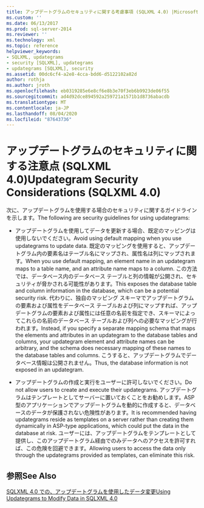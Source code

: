 ```yaml
---
title: アップデートグラムのセキュリティに関する考慮事項 (SQLXML 4.0) |Microsoft Docs
ms.custom: ''
ms.date: 06/13/2017
ms.prod: sql-server-2014
ms.reviewer: ''
ms.technology: xml
ms.topic: reference
helpviewer_keywords:
- SQLXML, updategrams
- security [SQLXML], updategrams
- updategrams [SQLXML], security
ms.assetid: 00dc6cf4-a2e8-4cca-bdd6-d5122102a82d
author: rothja
ms.author: jroth
ms.openlocfilehash: eb0319285e6e8cf6e8b3e70f3eb6b9923de06f55
ms.sourcegitcommit: ad4d92dce894592a259721a1571b1d8736abacdb
ms.translationtype: MT
ms.contentlocale: ja-JP
ms.lasthandoff: 08/04/2020
ms.locfileid: "87643736"
---
```

# <a name="updategram-security-considerations-sqlxml-40"></a><span data-ttu-id="75b27-102">アップデートグラムのセキュリティに関する注意点 (SQLXML 4.0)</span><span class="sxs-lookup"><span data-stu-id="75b27-102">Updategram Security Considerations (SQLXML 4.0)</span></span>
  <span data-ttu-id="75b27-103">次に、アップデートグラムを使用する場合のセキュリティに関するガイドラインを示します。</span><span class="sxs-lookup"><span data-stu-id="75b27-103">The following are security guidelines for using updategrams:</span></span>  
  
-   <span data-ttu-id="75b27-104">アップデートグラムを使用してデータを更新する場合、既定のマッピングは使用しないでください。</span><span class="sxs-lookup"><span data-stu-id="75b27-104">Avoid using default mapping when you use updategrams to update data.</span></span> <span data-ttu-id="75b27-105">既定のマッピングを使用すると、アップデートグラム内の要素名はテーブル名にマップされ、属性名は列にマップされます。</span><span class="sxs-lookup"><span data-stu-id="75b27-105">When you use default mapping, an element name in an updategram maps to a table name, and an attribute name maps to a column.</span></span> <span data-ttu-id="75b27-106">この方法では、データベース内のデータベース テーブルと列の情報が公開され、セキュリティが脅かされる可能性があります。</span><span class="sxs-lookup"><span data-stu-id="75b27-106">This exposes the database table and column information in the database, which can be a potential security risk.</span></span> <span data-ttu-id="75b27-107">代わりに、独自のマッピング スキーマでアップデートグラムの要素および属性をデータベース テーブルおよび列にマップすれば、アップデートグラムの要素および属性には任意の名前を指定でき、スキーマによってこれらの名前のデータベース テーブルおよび列への必要なマッピングが行われます。</span><span class="sxs-lookup"><span data-stu-id="75b27-107">Instead, if you specify a separate mapping schema that maps the elements and attributes in an updategram to the database tables and columns, your updategram element and attribute names can be arbitrary, and the schema does necessary mapping of these names to the database tables and columns.</span></span> <span data-ttu-id="75b27-108">こうすると、アップデートグラムでデータベース情報は公開されません。</span><span class="sxs-lookup"><span data-stu-id="75b27-108">Thus, the database information is not exposed in an updategram.</span></span>  
  
-   <span data-ttu-id="75b27-109">アップデートグラムの作成と実行をユーザーに許可しないでください。</span><span class="sxs-lookup"><span data-stu-id="75b27-109">Do not allow users to create and execute their updategrams.</span></span> <span data-ttu-id="75b27-110">アップデートグラムはテンプレートとしてサーバーに置いておくことをお勧めします。ASP 型のアプリケーションでアップデートグラムを動的に作成すると、データベースのデータが保護されない危険性があります。</span><span class="sxs-lookup"><span data-stu-id="75b27-110">It is recommended having updategrams reside as templates on a server rather than creating them dynamically in ASP-type applications, which could put the data in the database at risk.</span></span> <span data-ttu-id="75b27-111">ユーザーには、アップデートグラムをテンプレートとして提供し、このアップデートグラム経由でのみデータへのアクセスを許可すれば、この危険を回避できます。</span><span class="sxs-lookup"><span data-stu-id="75b27-111">Allowing users to access the data only through the updategrams provided as templates, can eliminate this risk.</span></span>  
  
## <a name="see-also"></a><span data-ttu-id="75b27-112">参照</span><span class="sxs-lookup"><span data-stu-id="75b27-112">See Also</span></span>  
 [<span data-ttu-id="75b27-113">SQLXML 4.0 での、アップデートグラムを使用したデータ変更</span><span class="sxs-lookup"><span data-stu-id="75b27-113">Using Updategrams to Modify Data in SQLXML 4.0</span></span>](../updategrams/using-updategrams-to-modify-data-in-sqlxml-4-0.md)  
  
  
